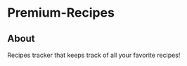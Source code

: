 # Premium-Recipes
 <h2>About</h2>

Recipes tracker that keeps track of all your favorite recipes!



